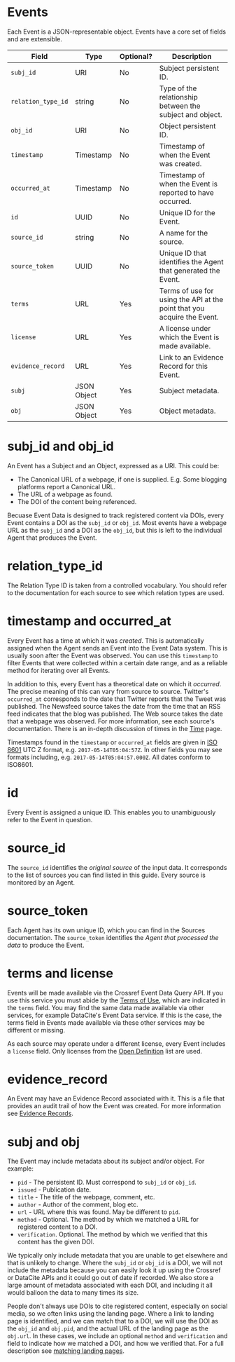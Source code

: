 # Events

Each Event is a JSON-representable object. Events have a core set of fields and are extensible.

| Field              | Type        | Optional? | Description |
|--------------------|-------------|-----------|-------------|
| `subj_id`          | URI         | No  | Subject persistent ID. |
| `relation_type_id` | string      | No  | Type of the relationship between the subject and object. |
| `obj_id`           | URI         | No  | Object persistent ID. |
| `timestamp`        | Timestamp   | No  | Timestamp of when the Event was created. |
| `occurred_at`      | Timestamp   | No  | Timestamp of when the Event is reported to have occurred. |
| `id`               | UUID        | No  | Unique ID for the Event. |
| `source_id`        | string      | No  | A name for the source. |
| `source_token`     | UUID        | No  | Unique ID that identifies the Agent that generated the Event. |
| `terms`            | URL         | Yes | Terms of use for using the API at the point that you acquire the Event. |
| `license`          | URL         | Yes | A license under which the Event is made available. |
| `evidence_record`  | URL         | Yes | Link to an Evidence Record for this Event. |
| `subj`             | JSON Object | Yes | Subject metadata. |
| `obj`              | JSON Object | Yes | Object metadata. |


# subj_id and obj_id

An Event has a Subject and an Object, expressed as a URI. This could be:

 - The Canonical URL of a webpage, if one is supplied. E.g. Some blogging platforms report a Canonical URL.
 - The URL of a webpage as found.
 - The DOI of the content being referenced.

Becuase Event Data is designed to track registered content via DOIs, every Event contains a DOI as the `subj_id` or `obj_id`. Most events have a webpage URL as the `subj_id` and a DOI as the `obj_id`, but this is left to the individual Agent that produces the Event.

# relation_type_id

The Relation Type ID is taken from a controlled vocabulary. You should refer to the documentation for each source to see which relation types are used. 

# timestamp and occurred_at

Every Event has a time at which it was *created*. This is automatically assigned when the Agent sends an Event into the Event Data system. This is usually soon after the Event was observed. You can use this `timestamp` to filter Events that were collected within a certain date range, and as a reliable method for iterating over all Events. 

In addition to this, every Event has a theoretical date on which it *occurred*. The precise meaning of this can vary from source to source. Twitter's `occurred_at` corresponds to the date that Twitter reports that the Tweet was published. The Newsfeed source takes the date from the time that an RSS feed indicates that the blog was published. The Web source takes the date that a webpage was observed. For more information, see each source's documentation. There is an in-depth discussion of times in the [Time](/data/time) page.

Timestamps found in the `timestamp` or `occurred_at` fields are given in [ISO 8601](https://en.wikipedia.org/wiki/ISO_8601) UTC Z format, e.g. `2017-05-14T05:04:57Z`. In other fields you may see formats including, e.g. `2017-05-14T05:04:57.000Z`. All dates conform to ISO8601.

# id

Every Event is assigned a unique ID. This enables you to unambiguously refer to the Event in question.

# source_id

The `source_id` identifies the *original source* of the input data. It corresponds to the list of sources you can find listed in this guide. Every source is monitored by an Agent. 

# source_token 

Each Agent has its own unique ID, which you can find in the Sources documentation. The `source_token` identifies the *Agent that processed the data* to produce the Event.

# terms and license

Events will be made available via the Crossref Event Data Query API. If you use this service you must abide by the [Terms of Use](https://www.crossref.org/services/event-data/terms/), which are indicated in the `terms` field. You may find the same data made available via other services, for example DataCite's Event Data service. If this is the case, the terms field in Events made available via these other services may be different or missing.

As each source may operate under a different license, every Event includes a `license` field. Only licenses from the [Open Definition](https://opendefinition.org/guide/) list are used.

# evidence_record

An Event may have an Evidence Record associated with it. This is a file that provides an audit trail of how the Event was created. For more information see [Evidence Records](/data/evidence-records).

# subj and obj

The Event may include metadata about its subject and/or object. For example:

 - `pid` - The persistent ID. Must correspond to `subj_id` or `obj_id`.
 - `issued` - Publication date.
 - `title` - The title of the webpage, comment, etc.
 - `author` - Author of the comment, blog etc.
 - `url` - URL where this was found. May be different to `pid`.
 - `method` - Optional. The method by which we matched a URL for registered content to a DOI.
 - `verification`. Optional. The method by which we verified that this content has the given DOI.

We typically only include metadata that you are unable to get elsewhere and that is unlikely to change. Where the `subj_id` or `obj_id` is a DOI, we will not include the metadata because you can easily look it up using the Crossref or DataCite APIs and it could go out of date if recorded. We also store a large amount of metadata associated with each DOI, and including it all would balloon the data to many times its size.

People don't always use DOIs to cite registered content, especially on social media, so we often links using the landing page. Where a link to landing page is identified, and we can match that to a DOI, we will use the DOI as the `obj_id` and `obj.pid`, and the actual URL of the landing page as the `obj.url`. In these cases, we include an optional `method` and `verification` and field to indicate how we matched a DOI, and how we verified that. For a full description see [matching landing pages](/data/matching-landing-pages).



